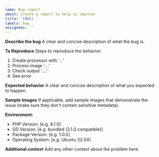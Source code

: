 ```yaml
---
name: Bug report
about: Create a report to help us improve
title: '[BUG] '
labels: bug
assignees: ''
---
```


**Describe the bug**
A clear and concise description of what the bug is.

**To Reproduce**
Steps to reproduce the behavior:
1. Create processor with '...'
2. Process image '....'
3. Check output '....'
4. See error

**Expected behavior**
A clear and concise description of what you expected to happen.

**Sample Images**
If applicable, add sample images that demonstrate the issue (make sure they don't contain sensitive metadata).

**Environment:**
 - PHP Version: [e.g. 8.1.0]
 - GD Version: [e.g. bundled (2.1.0 compatible)]
 - Package Version: [e.g. 1.0.0]
 - Operating System: [e.g. Ubuntu 22.04]

**Additional context**
Add any other context about the problem here.
